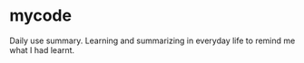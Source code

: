 # mycode
Daily use summary.
Learning and summarizing in everyday life to remind me what I had learnt.
